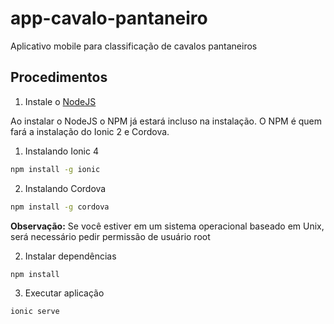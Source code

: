 # app-cavalo-pantaneiro
Aplicativo mobile para classificação de cavalos pantaneiros

## Procedimentos

1) Instale o [NodeJS](https://nodejs.org/en/)

Ao instalar o NodeJS o NPM já estará incluso na instalação. O NPM é quem fará a instalação do Ionic 2 e Cordova.

1) Instalando Ionic 4
```bash
npm install -g ionic
```

2) Instalando Cordova
```bash
npm install -g cordova
```

**Observação:** Se você estiver em um sistema operacional baseado em Unix, será necessário pedir permissão de usuário root


2) Instalar dependências
```bash
npm install
```

3) Executar aplicação
```bash
ionic serve
```
